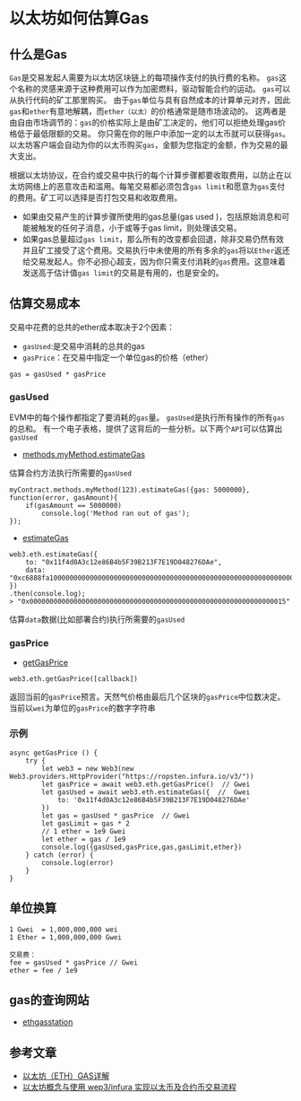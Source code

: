 # 以太坊如何估算Gas

## 什么是Gas

`Gas`是交易发起人需要为以太坊区块链上的每项操作支付的执行费的名称。 `gas`这个名称的灵感来源于这种费用可以作为加密燃料，驱动智能合约的运动。 `gas`可以从执行代码的矿工那里购买。 由于`gas`单位与具有自然成本的计算单元对齐，因此`gas`和`ether`有意地解耦，而`ether（以太）`的价格通常是随市场波动的。 这两者是由自由市场调节的：`gas`的价格实际上是由矿工决定的，他们可以拒绝处理gas价格低于最低限额的交易。 你只需在你的账户中添加一定的以太币就可以获得`gas`。 以太坊客户端会自动为你的以太币购买`gas`，金额为您指定的金额，作为交易的最大支出。

根据以太坊协议，在合约或交易中执行的每个计算步骤都要收取费用，以防止在以太坊网络上的恶意攻击和滥用。每笔交易都必须包含`gas limit`和愿意为`gas`支付的费用。矿工可以选择是否打包交易和收取费用。
- 如果由交易产生的计算步骤所使用的gas总量(gas used )，包括原始消息和可能被触发的任何子消息，小于或等于gas limit，则处理该交易。
- 如果gas总量超过`gas limit`，那么所有的改变都会回退，除非交易仍然有效并且矿工接受了这个费用。交易执行中未使用的所有多余的`gas`将以`Ether`返还给交易发起人。你不必担心超支，因为你只需支付消耗的`gas`费用。这意味着发送高于估计值`gas limit`的交易是有用的，也是安全的。

## 估算交易成本

交易中花费的总共的ether成本取决于2个因素：
- `gasUsed`:是交易中消耗的总共的gas
- `gasPrice`：在交易中指定一个单位gas的价格（ether）

```
gas = gasUsed * gasPrice
```

### gasUsed

EVM中的每个操作都指定了要消耗的`gas`量。 `gasUsed`是执行所有操作的所有`gas`的总和。 有一个电子表格，提供了这背后的一些分析。以下两个`API`可以估算出`gasUsed`

- [methods.myMethod.estimateGas](https://web3js.readthedocs.io/en/v1.2.7/web3-eth-contract.html#methods-mymethod-estimategas)

估算合约方法执行所需要的`gasUsed`

```
myContract.methods.myMethod(123).estimateGas({gas: 5000000}, function(error, gasAmount){
    if(gasAmount == 5000000)
        console.log('Method ran out of gas');
});
```

- [estimateGas](https://web3js.readthedocs.io/en/v1.2.7/web3-eth.html#estimategas)

```
web3.eth.estimateGas({
    to: "0x11f4d0A3c12e86B4b5F39B213F7E19D048276DAe",
    data: "0xc6888fa10000000000000000000000000000000000000000000000000000000000000003"
})
.then(console.log);
> "0x0000000000000000000000000000000000000000000000000000000000000015"
```

估算`data`数据(比如部署合约)执行所需要的`gasUsed`

### gasPrice

- [getGasPrice](https://web3js.readthedocs.io/en/v1.2.7/web3-eth.html#getgasprice)

```
web3.eth.getGasPrice([callback])
```

返回当前的`gasPrice`预言。天然气价格由最后几个区块的`gasPrice`中位数决定。
当前以`wei`为单位的`gasPrice`的数字字符串

### 示例

```
async getGasPrice () {
    try {
        let web3 = new Web3(new Web3.providers.HttpProvider("https://ropsten.infura.io/v3/"))
        let gasPrice = await web3.eth.getGasPrice()  // Gwei
        let gasUsed = await web3.eth.estimateGas({  //  Gwei
            to: '0x11f4d0A3c12e86B4b5F39B213F7E19D048276DAe'
        })
        let gas = gasUsed * gasPrice  // Gwei
        let gasLimit = gas * 2
        // 1 ether = 1e9 Gwei
        let ether = gas / 1e9
        console.log({gasUsed,gasPrice,gas,gasLimit,ether})
    } catch (error) {
        console.log(error)
    }
}
```

## 单位换算

```
1 Gwei  = 1,000,000,000 wei
1 Ether = 1,000,000,000 Gwei

交易费：
fee = gasUsed * gasPrice // Gwei
ether = fee / 1e9
```

## gas的查询网站

- [ethgasstation](https://ethgasstation.info/)

## 参考文章

- [以太坊（ETH）GAS详解](https://www.jianshu.com/p/4e912e5b1832)
- [以太坊概念与使用 wep3/infura 实现以太币及合约币交易流程](https://sanonz.github.io/2019/eth-transaction-for-wep3-and-infura/)